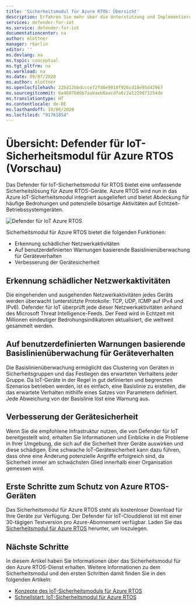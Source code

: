 ```yaml
---
title: 'Sicherheitsmodul für Azure RTOS: Übersicht'
description: Erfahren Sie mehr über die Unterstützung und Implementierung des Sicherheitsmoduls für Azure RTOS als Teil des Defender für IoT-Diensts.
services: defender-for-iot
ms.service: defender-for-iot
documentationcenter: na
author: mlottner
manager: rkarlin
editor: ''
ms.devlang: na
ms.topic: conceptual
ms.tgt_pltfrm: na
ms.workload: na
ms.date: 09/07/2020
ms.author: mlottner
ms.openlocfilehash: 22bd12bbdcccef2fd0e9010f926cd18e95d42967
ms.sourcegitcommit: 6a4687b86b7aabaeb6aacdfa6c2a1229073254de
ms.translationtype: HT
ms.contentlocale: de-DE
ms.lasthandoff: 10/06/2020
ms.locfileid: "91761854"
---
```

# <a name="overview-defender-for-iot-security-module-for-azure-rtos-preview"></a>Übersicht: Defender für IoT-Sicherheitsmodul für Azure RTOS (Vorschau)

Das Defender für IoT-Sicherheitsmodul für RTOS bietet eine umfassende Sicherheitslösung für Azure RTOS-Geräte. Azure RTOS wird nun in das Azure IoT-Sicherheitsmodul integriert ausgeliefert und bietet Abdeckung für häufige Bedrohungen und potenzielle bösartige Aktivitäten auf Echtzeit-Betriebssystemgeräten. 

![Defender für IoT Azure RTOS](./media/architecture/azure-rtos-security-monitoring.png)


Sicherheitsmodul für Azure RTOS bietet die folgenden Funktionen: 
- Erkennung schädlicher Netzwerkaktivitäten
- Auf benutzerdefinierten Warnungen basierende Basislinienüberwachung für Geräteverhalten
- Verbesserung der Gerätesicherheit

## <a name="detection-of-malicious-network-activities"></a>Erkennung schädlicher Netzwerkaktivitäten

Die eingehenden und ausgehenden Netzwerkaktivitäten jedes Geräts werden überwacht (unterstützte Protokolle: TCP, UDP, ICMP auf IPv4 und IPv6). Defender für IoT überprüft jede dieser Netzwerkaktivitäten anhand des Microsoft Threat Intelligence-Feeds. Der Feed wird in Echtzeit mit Millionen eindeutiger Bedrohungsindikatoren aktualisiert, die weltweit gesammelt werden. 

## <a name="device-behavior-baselining-based-on-custom-alerts"></a>Auf benutzerdefinierten Warnungen basierende Basislinienüberwachung für Geräteverhalten

Die Basislinienüberwachung ermöglicht das Clustering von Geräten in Sicherheitsgruppen und das Festlegen des erwarteten Verhaltens jeder Gruppe. Da IoT-Geräte in der Regel in gut definierten und begrenzten Szenarios betrieben werden, ist es einfach, eine Basislinie zu erstellen, die das erwartete Verhalten mithilfe eines Satzes von Parametern definiert. Jede Abweichung von der Basislinie löst eine Warnung aus. 

## <a name="improve-your-device-security-hygiene"></a>Verbesserung der Gerätesicherheit

Wenn Sie die empfohlene Infrastruktur nutzen, die von Defender für IoT bereitgestellt wird, erhalten Sie Informationen und Einblicke in die Probleme in Ihrer Umgebung, die sich auf die Sicherheit Ihrer Geräte auswirken und diese schädigen. Eine schwache IoT-Gerätesicherheit kann dazu führen, dass ohne eine Änderung potenzielle Angriffe erfolgreich sind, da Sicherheit immer am schwächsten Glied innerhalb einer Organisation gemessen wird. 

## <a name="get-started-protecting-azure-rtos-devices"></a>Erste Schritte zum Schutz von Azure RTOS-Geräten

Das Sicherheitsmodul für Azure RTOS steht als kostenloser Download für Ihre Geräte zur Verfügung. Der Defender für IoT-Clouddienst ist mit einer 30-tägigen Testversion pro Azure-Abonnement verfügbar. Laden Sie das [Sicherheitsmodul für Azure RTOS](https://github.com/MicrosoftDocs/azure-docs/blob/master/articles/defender-for-iot/iot-security-azure-rtos.md) herunter, um loszulegen. 


## <a name="next-steps"></a>Nächste Schritte

In diesem Artikel haben Sie Informationen über das Sicherheitsmodul für den Azure RTOS-Dienst erhalten. Weitere Informationen zu dem Sicherheitsmodul und den ersten Schritten damit finden Sie in den folgenden Artikeln:

- [Konzepte des IoT-Sicherheitsmoduls für Azure RTOS](concept-rtos-security-module.md)
- [Schnellstart: IoT-Sicherheitsmodul für Azure RTOS](quickstart-azure-rtos-security-module.md)
